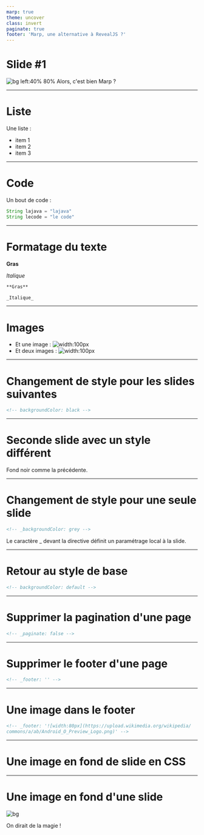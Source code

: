 ```yaml
---
marp: true
theme: uncover
class: invert
paginate: true
footer: 'Marp, une alternative à RevealJS ?'
---
```


# **Slide #1** 

![bg left:40% 80%](https://upload.wikimedia.org/wikipedia/commons/a/ab/Android_O_Preview_Logo.png)
Alors, c'est bien Marp ? 
<!--
Notes de présentation de la première slide
-->

---

# Liste

Une liste : 
- item 1
- item 2
- item 3

<!--
Notes de présentation de la deuxième slide
-->

---

# Code 

Un bout de code : 
```java
String lajava = "lajava"
String lecode = "le code"
```

---

# Formatage du texte

**Gras**

_Italique_

```markdown
**Gras**

_Italique_
```

---

# Images

- Et une image : ![width:100px](https://upload.wikimedia.org/wikipedia/commons/a/ab/Android_O_Preview_Logo.png)
- Et deux images : ![width:100px](https://upload.wikimedia.org/wikipedia/commons/a/ab/Android_O_Preview_Logo.png)

---

# Changement de style pour les slides suivantes

<!-- backgroundColor: black -->

```html
<!-- backgroundColor: black -->
```

---

# Seconde slide avec un style différent

Fond noir comme la précédente.

---

# Changement de style pour une seule slide

<!-- _backgroundColor: grey -->

```html
<!-- _backgroundColor: grey -->
```

Le caractère _ devant la directive définit un paramétrage local à la slide.

---

# Retour au style de base

<!-- backgroundColor: default -->

```html
<!-- backgroundColor: default -->
```

---

# Supprimer la pagination d'une page

<!-- _paginate: false -->

```html
<!-- _paginate: false -->
```

---

# Supprimer le footer d'une page

<!-- _footer: '' -->

```html
<!-- _footer: '' -->
```

---

# Une image dans le footer

<!-- _footer: '![width:80px](https://upload.wikimedia.org/wikipedia/commons/a/ab/Android_O_Preview_Logo.png)' -->

```html
<!-- _footer: '![width:80px](https://upload.wikimedia.org/wikipedia/
commons/a/ab/Android_O_Preview_Logo.png)' -->
```

---

# Une image en fond de slide en CSS

<!-- _backgroundImage: "linear-gradient(to bottom, #67b8e3, #0288d1)" -->

---

# Une image en fond d'une slide

![bg](https://www.itl.cat/pngfile/big/73-737396_android-material-wallpaper-graphics.png)

On dirait de la magie !

